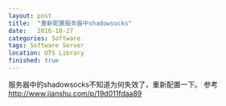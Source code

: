 ```yaml
---
layout: post
title:  "重新配置服务器中shadowsocks"
date:   2016-10-27
categories: Software
tags: Software Server
location: UTS Library
finished: true
---
```


服务器中的shadowsocks不知道为何失效了，重新配置一下。
参考 http://www.jianshu.com/p/19d011fdaa89